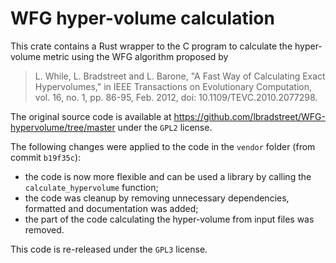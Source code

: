 # WFG hyper-volume calculation

This crate contains a Rust wrapper to the C program to calculate the hyper-volume metric using the WFG algorithm
proposed by

> L. While, L. Bradstreet and L. Barone, "A Fast Way of Calculating Exact Hypervolumes," in IEEE Transactions on
> Evolutionary Computation, vol. 16, no. 1, pp. 86-95, Feb. 2012, doi: 10.1109/TEVC.2010.2077298.

The original source code is available at https://github.com/lbradstreet/WFG-hypervolume/tree/master under the `GPL2`
license.

The following changes were applied to the code in the `vendor` folder (from commit `b19f35c`):

- the code is now more flexible and can be used a library by calling the `calculate_hypervolume` function;
- the code was cleanup by removing unnecessary dependencies, formatted and documentation was added;
- the part of the code calculating the hyper-volume from input files was removed.

This code is re-released under the `GPL3` license.